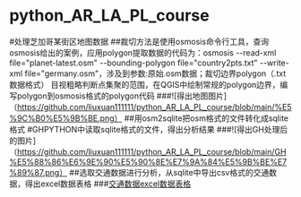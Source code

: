 # python_AR_LA_PL_course
#处理芝加哥某街区地图数据
##裁切方法是使用osmosis命令行工具，查询osmosis给出的案例，应用polygon提取数据的代码为：osmosis --read-xml file="planet-latest.osm" --bounding-polygon file="country2pts.txt" --write-xml file="germany.osm"，涉及到参数:原始.osm数据；裁切边界polygon（.txt数据格式）
目视粗略判断点集聚的范围，在QGIS中绘制常规的polygon边界，编写polygon到osmosis格式的polygon代码
###![得出地图图片]（https://github.com/liuxuan111111/python_AR_LA_PL_course/blob/main/%E5%9C%B0%E5%9B%BE.png）
##用osm2sqlite把osm格式的文件转化成sqlite格式
#GHPYTHON中读取sqlite格式的文件，得出分析结果
###![得出GH处理后的图片]（https://github.com/liuxuan111111/python_AR_LA_PL_course/blob/main/GH%E5%88%86%E6%9E%90%E5%90%8E%E7%9A%84%E5%9B%BE%E7%89%87.png）
##选取交通数据进行分析，从sqlite中导出csv格式的交通数据，得出excel数据表格
###[交通数据excel数据表格](https://github.com/liuxuan111111/python_AR_LA_PL_course/blob/main/way.csv)

